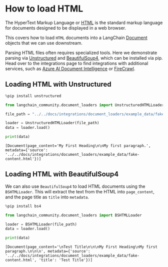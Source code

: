 # How to load HTML

The HyperText Markup Language or [HTML](https://en.wikipedia.org/wiki/HTML) is the standard markup language for documents designed to be displayed in a web browser.

This covers how to load `HTML` documents into a LangChain [Document](https://python.langchain.com/api_reference/core/documents/langchain_core.documents.base.Document.html#langchain_core.documents.base.Document) objects that we can use downstream.

Parsing HTML files often requires specialized tools. Here we demonstrate parsing via [Unstructured](https://unstructured-io.github.io/unstructured/) and [BeautifulSoup4](https://beautiful-soup-4.readthedocs.io/en/latest/), which can be installed via pip. Head over to the integrations page to find integrations with additional services, such as [Azure AI Document Intelligence](/docs/integrations/document_loaders/azure_document_intelligence) or [FireCrawl](/docs/integrations/document_loaders/firecrawl).

## Loading HTML with Unstructured


```python
%pip install unstructured
```


```python
from langchain_community.document_loaders import UnstructuredHTMLLoader

file_path = "../../docs/integrations/document_loaders/example_data/fake-content.html"

loader = UnstructuredHTMLLoader(file_path)
data = loader.load()

print(data)
```

    [Document(page_content='My First Heading\n\nMy first paragraph.', metadata={'source': '../../docs/integrations/document_loaders/example_data/fake-content.html'})]
    

## Loading HTML with BeautifulSoup4

We can also use `BeautifulSoup4` to load HTML documents using the `BSHTMLLoader`.  This will extract the text from the HTML into `page_content`, and the page title as `title` into `metadata`.


```python
%pip install bs4
```


```python
from langchain_community.document_loaders import BSHTMLLoader

loader = BSHTMLLoader(file_path)
data = loader.load()

print(data)
```

    [Document(page_content='\nTest Title\n\n\nMy First Heading\nMy first paragraph.\n\n\n', metadata={'source': '../../docs/integrations/document_loaders/example_data/fake-content.html', 'title': 'Test Title'})]
    
